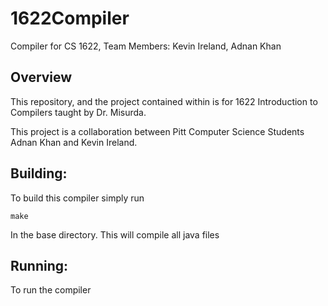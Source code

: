 # 1622Compiler
Compiler for CS 1622, Team Members: Kevin Ireland, Adnan Khan

Overview
--------

This repository, and the project contained within is for 1622 Introduction to Compilers taught by Dr. Misurda.

This project is a collaboration between Pitt Computer Science Students Adnan Khan and Kevin Ireland.


Building:
----------
To build this compiler simply run

~~~~
make
~~~~

In the base directory. This will compile all java files

Running:
-----------

To run the compiler 



